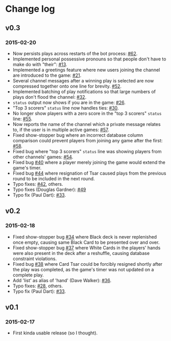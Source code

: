 # Change log

## v0.3
### 2015-02-20
* Now persists plays across restarts of the bot process: [#62](https://github.com/grifferz/pah-irc/issues/62).
* Implemented personal possessive pronouns so that people don't have to make do with "their": [#13](https://github.com/grifferz/pah-irc/issues/13).
* Implemented a greetings feature where new users joining the channel are introduced to the game: [#21](https://github.com/grifferz/pah-irc/issues/21).
* Several channel messages after a winning play is selected are now compressed together onto one line for brevity. [#52](https://github.com/grifferz/pah-irc/issues/52).
* Implemented batching of play notifications so that large numbers of plays don't flood the channel: [#32](https://github.com/grifferz/pah-irc/issues/32).
* `status` output now shows if you are in the game: [#26](https://github.com/grifferz/pah-irc/issues/26).
* "Top 3 scorers" `status` line now handles ties: [#30](https://github.com/grifferz/pah-irc/issues/30).
* No longer show players with a zero score in the "top 3 scorers" `status` line: [#55](https://github.com/grifferz/pah-irc/issues/55).
* Now reports the name of the channel which a private message relates to, if the user is in multiple active games: [#57](https://github.com/grifferz/pah-irc/issues/57).
* Fixed show-stopper bug where an incorrect database column comparison could prevent players from joining any game after the first: [#58](https://github.com/grifferz/pah-irc/issues/58).
* Fixed bug where "top 3 scorers" `status` line was showing players from other channels' games: [#54](https://github.com/grifferz/pah-irc/issues/54).
* Fixed bug [#40](https://github.com/grifferz/pah-irc/issues/40) where a player merely joining the game would extend the game's timer.
* Fixed bug [#44](https://github.com/grifferz/pah-irc/issues/44) where resignation of Tsar caused plays from the previous round to be included in the next round.
* Typo fixes: [#42](https://github.com/grifferz/pah-irc/issues/42), others.
* Typo fixes (Douglas Gardner): [#49](https://github.com/grifferz/pah-irc/pull/49)
* Typo fix (Paul Dart): [#33](http://github.com/grifferz/pah-irc/pull/41).

## v0.2
### 2015-02-18
* Fixed show-stopper bug [#34](http://github.com/grifferz/pah-irc/issues/34) where Black deck is never replenished once empty, causing same Black Card to be presented over and over.
* Fixed show-stopper bug [#37](http://github.com/grifferz/pah-irc/issues/37) where White Cards in the players' hands were also present in the deck after a reshuffle, causing database constraint violations.
* Fixed bug [#38](http://github.com/grifferz/pah-irc/issues/38) where Card Tsar could be forcibly resigned shortly after the play was completed, as the game's timer was not updated on a complete play.
* Add 'list' as alias of 'hand' (Dave Walker): [#36](http://github.com/grifferz/pah-irc/pull/36).
* Typo fixes: [#28](http://github.com/grifferz/pah-irc/issues/28), others.
* Typo fix (Paul Dart): [#33](http://github.com/grifferz/pah-irc/pull/33).
    
## v0.1
### 2015-02-17
* First kinda usable release (so I thought).
